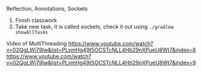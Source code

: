 Reflection, Annotations, Sockets
1. Finish classwork
2. Take new task, it is called sockets, check it out using ```./gradlew showAllTasks```

Video of MultiThreading
https://www.youtube.com/watch?v=02QgLWj79Iw&list=PLvmHg49t5OCSTcNLL4Hti29nXPueU8Wt7&index=8
https://www.youtube.com/watch?v=02QgLWj79Iw&list=PLvmHg49t5OCSTcNLL4Hti29nXPueU8Wt7&index=9